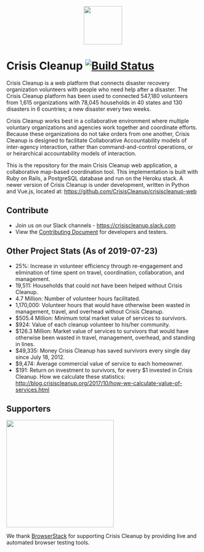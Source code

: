 <p align="center"><a href="https://www.crisiscleanup.org" target="_blank"><img width="100"src="https://www.crisiscleanup.org/assets/ccu-logo-balloons-353e457afd4f92da5df63e398a3688da.png"></a></p>

# Crisis Cleanup [![Build Status](https://circleci.com/gh/CrisisCleanup/crisiscleanup.png?style=shield)](https://circleci.com/gh/crisiscleanup/crisiscleanup)

Crisis Cleanup is a web platform that connects disaster recovery organization volunteers with people who need help after a disaster. The Crisis Cleanup platform has been used to connected 547,180 volunteers from 1,615 organizations with 78,045 households in 40 states and 130 disasters in 6 countries; a new disaster every two weeks.

Crisis Cleanup works best in a collaborative environment where multiple voluntary organizations and agencies work together and coordinate efforts. Because these organizations do not take orders from one another, Crisis Cleanup is designed to facilitate Collaborative Accountability models of inter-agency interaction, rather than command-and-control operations, or or heirarchical accountability models of interaction. 

This is the repository for the main Crisis Cleanup web application, a collaborative map-based coordination tool. This implementation is built with Ruby on Rails, a PostgreSQL database and run on the Heroku stack. A newer version of Crisis Cleanup is under development, written in Python and Vue.js, located at: https://github.com/CrisisCleanup/crisiscleanup-web

## Contribute

- Join us on our Slack channels - https://crisiscleanup.slack.com
- View the [Contributing Document](./CONTRIBUTING.md) for developers and testers.

Other Project Stats (As of 2019-07-23)
-------------

 - 25%: Increase in volunteer efficiency through re-engagement and elimination of time spent on travel, coordination, collaboration, and management.
 - 19,511: Households that could not have been helped without Crisis Cleanup.
 - 4.7 Million: Number of volunteer hours facilitated.
 - 1,170,000: Volunteer hours that would have otherwise been wasted in management, travel, and overhead without Crisis Cleanup.
 - $505.4 Million: Minimum total market value of services to survivors.
 - $924: Value of each cleanup volunteer to his/her community.
 - $126.3 Million: Market value of services to survivors that would have otherwise been wasted in travel, management, overhead, and standing in lines.
 - $49,335: Money Crisis Cleanup has saved survivors every single day since July 18, 2012.
 - $9,474: Average commercial value of service to each homeowner.
 - $191: Return on investment to survivors, for every $1 invested in Crisis Cleanup.
How we calculate these statistics: http://blog.crisiscleanup.org/2017/10/how-we-calculate-value-of-services.html

## Supporters
<img src="http://www.browserstack.com/images/layout/browserstack-logo-600x315.png" width="280"/>

We thank [BrowserStack](http://www.browserstack.com) for supporting Crisis Cleanup by providing live and automated browser testing tools.
